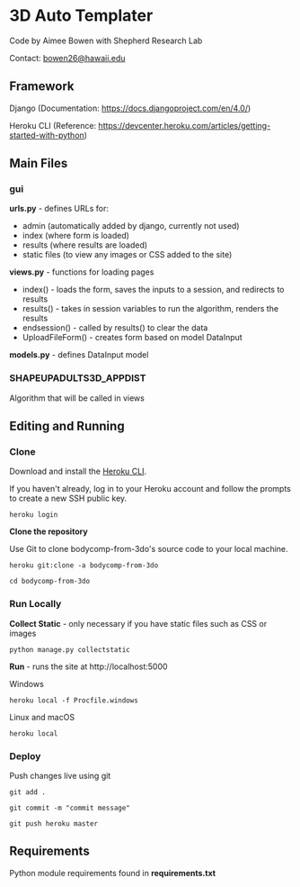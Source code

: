 3D Auto Templater
=================

Code by Aimee Bowen with Shepherd Research Lab

Contact: bowen26@hawaii.edu

Framework
--------

Django (Documentation: https://docs.djangoproject.com/en/4.0/)

Heroku CLI (Reference: https://devcenter.heroku.com/articles/getting-started-with-python)

Main Files
---------

### gui

**urls.py** - defines URLs for:
 - admin (automatically added by django, currently not used)
 - index (where form is loaded)
 - results (where results are loaded)
 - static files (to view any images or CSS added to the site)

**views.py** - functions for loading pages
- index() - loads the form, saves the inputs to a session, and redirects to results
- results() - takes in session variables to run the algorithm, renders the results
- endsession() - called by results() to clear the data
- UploadFileForm() - creates form based on model DataInput

**models.py** - defines DataInput model

### SHAPEUPADULTS3D_APPDIST

Algorithm that will be called in views

Editing and Running
---------

### Clone

Download and install the [Heroku CLI](https://devcenter.heroku.com/articles/heroku-cli).

If you haven't already, log in to your Heroku account and follow the prompts to create a new SSH public key.

`heroku login`

**Clone the repository**

Use Git to clone bodycomp-from-3do's source code to your local machine.

`heroku git:clone -a bodycomp-from-3do`

`cd bodycomp-from-3do`

### Run Locally

**Collect Static** - only necessary if you have static files such as CSS or images

`python manage.py collectstatic`

**Run**  - runs the site at http://localhost:5000

Windows

`heroku local -f Procfile.windows`

Linux and macOS

`heroku local`

### Deploy

Push changes live using git

`git add .`

`git commit -m "commit message"`

`git push heroku master`

Requirements
-----------
Python module requirements found in **requirements.txt**